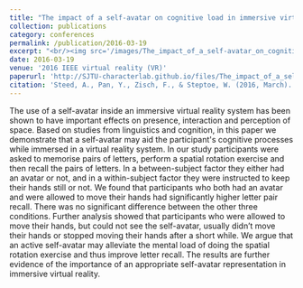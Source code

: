 ```yaml
---
title: "The impact of a self-avatar on cognitive load in immersive virtual reality"
collection: publications
category: conferences
permalink: /publication/2016-03-19
excerpt: "<br/><img src='/images/The_impact_of_a_self-avatar_on_cognitive_load_in_immersive_virtual_reality.png'>"
date: 2016-03-19
venue: '2016 IEEE virtual reality (VR)'
paperurl: 'http://SJTU-characterlab.github.io/files/The_impact_of_a_self-avatar_on_cognitive_load_in_immersive_virtual_reality.pdf'
citation: 'Steed, A., Pan, Y., Zisch, F., & Steptoe, W. (2016, March). The impact of a self-avatar on cognitive load in immersive virtual reality. In 2016 IEEE virtual reality (VR) (pp. 67-76). IEEE.'
---
```


The use of a self-avatar inside an immersive virtual reality system has been shown to have important effects on presence, interaction and perception of space. Based on studies from linguistics and cognition, in this paper we demonstrate that a self-avatar may aid the participant's cognitive processes while immersed in a virtual reality system. In our study participants were asked to memorise pairs of letters, perform a spatial rotation exercise and then recall the pairs of letters. In a between-subject factor they either had an avatar or not, and in a within-subject factor they were instructed to keep their hands still or not. We found that participants who both had an avatar and were allowed to move their hands had significantly higher letter pair recall. There was no significant difference between the other three conditions. Further analysis showed that participants who were allowed to move their hands, but could not see the self-avatar, usually didn’t move their hands or stopped moving their hands after a short while. We argue that an active self-avatar may alleviate the mental load of doing the spatial rotation exercise and thus improve letter recall. The results are further evidence of the importance of an appropriate self-avatar representation in immersive virtual reality.
